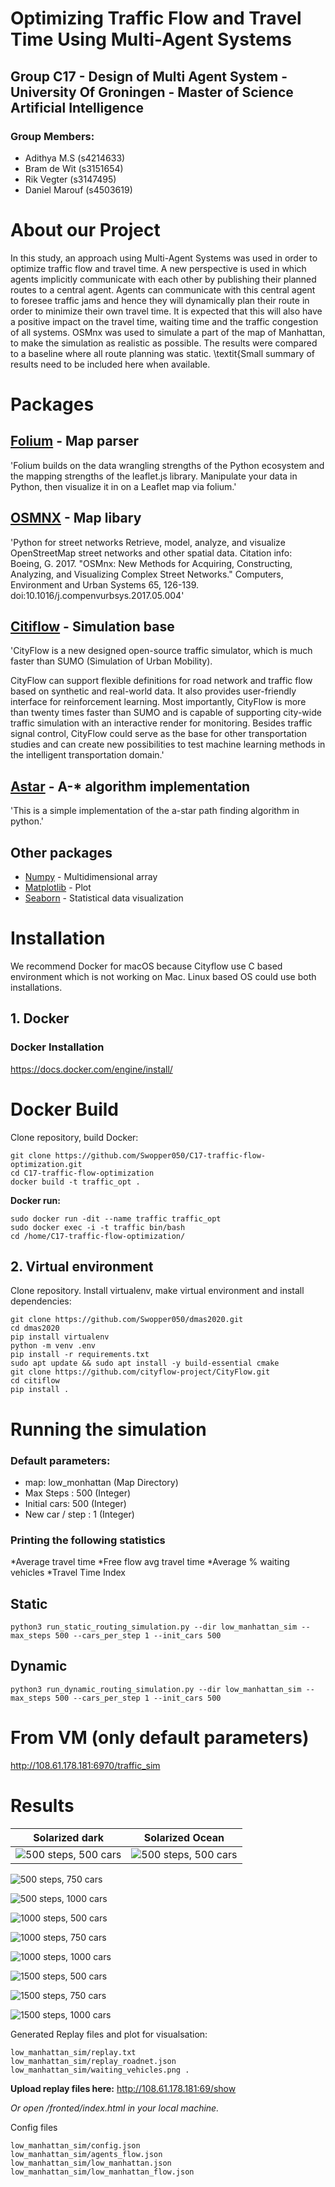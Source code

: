 # Optimizing Traffic Flow and Travel Time Using Multi-Agent Systems
## Group C17 - Design of Multi Agent System - University Of Groningen - Master of Science Artificial Intelligence

### Group Members:
 * Adithya M.S (s4214633)
 * Bram de Wit (s3151654)
 * Rik Vegter (s3147495)
 * Daniel Marouf (s4503619)

# About our Project

In this study, an approach using Multi-Agent Systems was used in order to optimize traffic flow and travel time. A new perspective is used in which agents implicitly communicate with each other by publishing their planned routes to a central agent. Agents can communicate with this central agent to foresee traffic jams and hence they will dynamically plan their route in order to minimize their own travel time. It is expected that this will also have a positive impact on the travel time, waiting time and the traffic congestion of all systems. OSMnx was used to simulate a part of the map of Manhattan, to make the simulation as realistic as possible. The results were compared to a baseline where all route planning was static. \textit{Small summary of results need to be included here when available.

# Packages

## [Folium](https://python-visualization.github.io/folium/index.html) - Map parser

'Folium builds on the data wrangling strengths of the Python ecosystem and the mapping strengths of the leaflet.js library. Manipulate your data in Python, then visualize it in on a Leaflet map via folium.'

## [OSMNX](https://github.com/gboeing/osmnx) - Map libary

'Python for street networks
Retrieve, model, analyze, and visualize OpenStreetMap street networks and other spatial data.
Citation info: Boeing, G. 2017. "OSMnx: New Methods for Acquiring, Constructing, Analyzing, and Visualizing Complex Street Networks." Computers, Environment and Urban Systems 65, 126-139. doi:10.1016/j.compenvurbsys.2017.05.004'

## [Citiflow](https://cityflow-project.github.io/) - Simulation base

'CityFlow is a new designed open-source traffic simulator, which is much faster than SUMO (Simulation of Urban Mobility).

CityFlow can support flexible definitions for road network and traffic flow based on synthetic and real-world data. It also provides user-friendly interface for reinforcement learning. Most importantly, CityFlow is more than twenty times faster than SUMO and is capable of supporting city-wide traffic simulation with an interactive render for monitoring. Besides traffic signal control, CityFlow could serve as the base for other transportation studies and can create new possibilities to test machine learning methods in the intelligent transportation domain.'
## [Astar](https://github.com/jrialland/python-astar) - A-* algorithm implementation

'This is a simple implementation of the a-star path finding algorithm in python.'
## Other packages

* [Numpy](https://numpy.org/doc/stable/) - Multidimensional array
* [Matplotlib](https://matplotlib.org/3.3.2/contents.html) - Plot
* [Seaborn](https://seaborn.pydata.org/) - Statistical data visualization


# Installation
We recommend Docker for macOS because Cityflow use C based environment which is not working on Mac. Linux based OS could use both installations. 
## 1.  Docker

### Docker Installation
https://docs.docker.com/engine/install/
# Docker Build
Clone repository, build Docker:
```
git clone https://github.com/Swopper050/C17-traffic-flow-optimization.git
cd C17-traffic-flow-optimization
docker build -t traffic_opt .
```
**Docker run:**
```
sudo docker run -dit --name traffic traffic_opt
sudo docker exec -i -t traffic bin/bash
cd /home/C17-traffic-flow-optimization/
```
## 2. Virtual environment

Clone repository. Install virtualenv, make virtual environment and install dependencies:
```
git clone https://github.com/Swopper050/dmas2020.git
cd dmas2020
pip install virtualenv
python -m venv .env
pip install -r requirements.txt
sudo apt update && sudo apt install -y build-essential cmake
git clone https://github.com/cityflow-project/CityFlow.git 
cd citiflow
pip install .
```

# Running the simulation

### Default parameters:  
* map: low_monhattan  (Map Directory)
* Max Steps : 500 (Integer)
* Initial cars: 500 (Integer)
* New car / step : 1 (Integer)

### Printing the following statistics
*Average travel time 
*Free flow avg travel time 
*Average % waiting vehicles 
*Travel Time Index 
## Static
```
python3 run_static_routing_simulation.py --dir low_manhattan_sim --max_steps 500 --cars_per_step 1 --init_cars 500
```
## Dynamic
```
python3 run_dynamic_routing_simulation.py --dir low_manhattan_sim --max_steps 500 --cars_per_step 1 --init_cars 500

```

# From VM (only default parameters)

http://108.61.178.181:6970/traffic_sim

# Results
Solarized dark             |  Solarized Ocean
:-------------------------:|:-------------------------:
![500 steps, 500 cars](http://trinetti.co/dmas/boxplot_waiting_500_500.png) | ![500 steps, 500 cars](http://trinetti.co/dmas/boxplot_waiting_500_500.png)

![500 steps, 750 cars](http://trinetti.co/dmas/boxplot_waiting_500_750.png) 

![500 steps, 1000 cars](http://trinetti.co/dmas/boxplot_waiting_500_1000.png) 

![1000 steps, 500 cars](http://trinetti.co/dmas/boxplot_waiting_1000_500.png)

![1000 steps, 750 cars](http://trinetti.co/dmas/boxplot_waiting_1000_750.png)

![1000 steps, 1000 cars](http://trinetti.co/dmas/boxplot_waiting_1000_1000.png)

![1500 steps, 500 cars](http://trinetti.co/dmas/boxplot_waiting_1500_500.png)

![1500 steps, 750 cars](http://trinetti.co/dmas/boxplot_waiting_1500_750.png)

![1500 steps, 1000 cars](http://trinetti.co/dmas/boxplot_waiting_1500_1000.png)


Generated Replay files and plot for visualsation:
```
low_manhattan_sim/replay.txt 
low_manhattan_sim/replay_roadnet.json 
low_manhattan_sim/waiting_vehicles.png .
```
**Upload replay files here:**
http://108.61.178.181:69/show

*Or open /fronted/index.html in your local machine.*

Config files
```
low_manhattan_sim/config.json
low_manhattan_sim/agents_flow.json
low_manhattan_sim/low_manhattan.json
low_manhattan_sim/low_manhattan_flow.json
```


